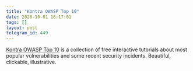 ```yaml
---
title: "Kontra OWASP Top 10"
date: 2020-10-01 16:17:01
tags: []
layout: post
telegram_id: 449
---
```


[Kontra OWASP Top 10](https://application.security/free-application-security-training) is a collection of free interactive tutorials about most popular vulnerabilities and some recent security incidents. Beautiful, clickable, illustrative.
